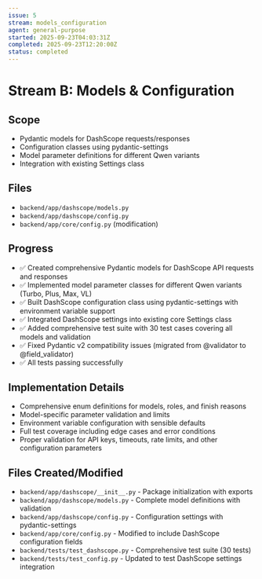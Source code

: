 ```yaml
---
issue: 5
stream: models_configuration
agent: general-purpose
started: 2025-09-23T04:03:31Z
completed: 2025-09-23T12:20:00Z
status: completed
---
```


# Stream B: Models & Configuration

## Scope
- Pydantic models for DashScope requests/responses
- Configuration classes using pydantic-settings
- Model parameter definitions for different Qwen variants
- Integration with existing Settings class

## Files
- `backend/app/dashscope/models.py`
- `backend/app/dashscope/config.py`
- `backend/app/core/config.py` (modification)

## Progress
- ✅ Created comprehensive Pydantic models for DashScope API requests and responses
- ✅ Implemented model parameter classes for different Qwen variants (Turbo, Plus, Max, VL)
- ✅ Built DashScope configuration class using pydantic-settings with environment variable support
- ✅ Integrated DashScope settings into existing core Settings class
- ✅ Added comprehensive test suite with 30 test cases covering all models and validation
- ✅ Fixed Pydantic v2 compatibility issues (migrated from @validator to @field_validator)
- ✅ All tests passing successfully

## Implementation Details
- Comprehensive enum definitions for models, roles, and finish reasons
- Model-specific parameter validation and limits
- Environment variable configuration with sensible defaults
- Full test coverage including edge cases and error conditions
- Proper validation for API keys, timeouts, rate limits, and other configuration parameters

## Files Created/Modified
- `backend/app/dashscope/__init__.py` - Package initialization with exports
- `backend/app/dashscope/models.py` - Complete model definitions with validation
- `backend/app/dashscope/config.py` - Configuration settings with pydantic-settings
- `backend/app/core/config.py` - Modified to include DashScope configuration fields
- `backend/tests/test_dashscope.py` - Comprehensive test suite (30 tests)
- `backend/tests/test_config.py` - Updated to test DashScope settings integration